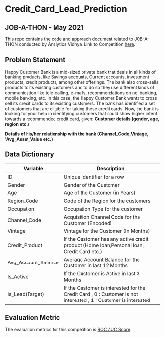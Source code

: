# Credit_Card_Lead_Prediction

## JOB-A-THON - May 2021

This repo contains the code and approach document related to JOB-A-THON conducted by Analytics Vidhya.
Link to Competition [here](https://datahack.analyticsvidhya.com/contest/job-a-thon-2/?utm_source=datahack&utm_medium=Navbar&utm_campaign=Jobathon).

## Problem Statement
Happy Customer Bank is a mid-sized private bank that deals in all kinds of banking products, like Savings accounts, Current accounts, investment products, credit products, among other offerings. The bank also cross-sells products to its existing customers and to do so they use different kinds of communication like tele-calling, e-mails, recommendations on net banking, mobile banking, etc. In this case, the Happy Customer Bank wants to cross sell its credit cards to its existing customers. The bank has identified a set of customers that are eligible for taking these credit cards.
Now, the bank is looking for your help in identifying customers that could show higher intent towards a recommended credit card, given:
**Customer details (gender, age, region etc.)**

**Details of his/her relationship with the bank (Channel_Code,Vintage, 'Avg_Asset_Value etc.)**

## Data Dictionary

| __Variable__ | __Description__ |
|-------------|------------|
| ID          | Unique Identifier for a row     |
| Gender         | Gender of the Customer |
| Age | Age of the Customer (in Years) |
| Region_Code | Code of the Region for the customers |
| Occupation | Occupation Type for the customer |
| Channel_Code | Acquisition Channel Code for the Customer  (Encoded) |
| Vintage | Vintage for the Customer (In Months) |
| Credit_Product | If the Customer has any active credit product (Home loan,Personal loan, Credit Card etc.) |
| Avg_Account_Balance | Average Account Balance for the Customer in last 12 Months |
| Is_Active | If the Customer is Active in last 3 Months |
| Is_Lead(Target) | If the Customer is interested for the Credit Card , 0 : Customer is not interested , 1 : Customer is interested |

## Evaluation Metric
The evaluation metrics for this competition is [ROC AUC Score](http://scikit-learn.org/stable/modules/generated/sklearn.metrics.roc_auc_score.html).
